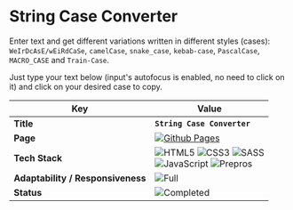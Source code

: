 # String Case Converter

Enter text and get different variations written in different styles (cases): `WeIrDcAsE/wEiRdCaSe`, `camelCase`, `snake_case`, `kebab-case`, `PascalCase`, `MACRO_CASE` and `Train-Case`.

Just type your text below (input's autofocus is enabled, no need to click on it) and click on your desired case to copy.

| **Key**                           | **Value**                                                                                                                                                                                                                                                                                                                                                                                                                                                                                                                            |
|-----------------------------------|--------------------------------------------------------------------------------------------------------------------------------------------------------------------------------------------------------------------------------------------------------------------------------------------------------------------------------------------------------------------------------------------------------------------------------------------------------------------------------------------------------------------------------------|
| **Title**                         | **`String Case Converter`**                                                                                                                                                                                                                                                                                                                                                                                                                                                                                                          |
| **Page**                          | [![Github Pages](https://img.shields.io/badge/github%20pages-121013?style=for-the-badge&logo=github&logoColor=white)](https://mikroffarad.github.io/workbench/own/stringCaseConverter/)                                                                                                                                                                                                                                                                                                                                              |
| **Tech Stack**                    | ![HTML5](https://img.shields.io/badge/html5-%23E34F26.svg?style=for-the-badge&logo=html5&logoColor=white)  ![CSS3](https://img.shields.io/badge/css3-%231572B6.svg?style=for-the-badge&logo=css3&logoColor=white)  ![SASS](https://img.shields.io/badge/SASS-hotpink.svg?style=for-the-badge&logo=SASS&logoColor=white)<br> ![JavaScript](https://img.shields.io/badge/javascript-%23323330.svg?style=for-the-badge&logo=javascript&logoColor=%23F7DF1E) ![Prepros](https://img.shields.io/badge/Prepros-17b4d8?style=for-the-badge) |
| **Adaptability / Responsiveness** | ![Full](https://img.shields.io/badge/Full-a155b9?style=for-the-badge)                                                                                                                                                                                                                                                                                                                                                                                                                                                                |
| **Status**                        | ![Completed](https://img.shields.io/badge/Completed-019102?style=for-the-badge)                                                                                                                                                                                                                                                                                                                                                                                                                                                      |
